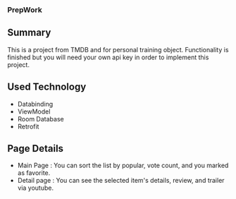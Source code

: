 ### PrepWork

## Summary
This is a project from TMDB and for personal training object.
Functionality is finished but you will need your own api key in order to implement this project.


## Used Technology
- Databinding
- ViewModel
- Room Database
- Retrofit

## Page Details
- Main Page : You can sort the list by popular, vote count, and you marked as favorite.
- Detail page : You can see the selected item's details, review, and trailer via youtube.




